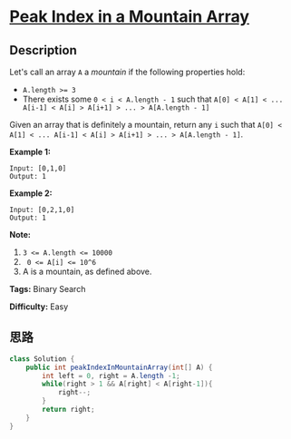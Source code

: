 # [Peak Index in a Mountain Array][title]

## Description

Let's call an array `A` a _mountain_  if the following properties hold:

  * `A.length >= 3`
  * There exists some `0 < i < A.length - 1` such that `A[0] < A[1] < ... A[i-1] < A[i] > A[i+1] > ... > A[A.length - 1]`

Given an array that is definitely a mountain, return any `i` such that `A[0] <
A[1] < ... A[i-1] < A[i] > A[i+1] > ... > A[A.length - 1]`.

**Example 1:**
            Input: [0,1,0]    Output: 1    

**Example 2:**
            Input: [0,2,1,0]    Output: 1

**Note:**

  1. `3 <= A.length <= 10000`
  2. ` 0 <= A[i] <= 10^6`
  3. A is a mountain, as defined above.


**Tags:** Binary Search

**Difficulty:** Easy

## 思路

``` java
class Solution {
    public int peakIndexInMountainArray(int[] A) {
        int left = 0, right = A.length -1;
        while(right > 1 && A[right] < A[right-1]){
            right--;
        }
        return right;
    }
}
```

[title]: https://leetcode.com/problems/peak-index-in-a-mountain-array

